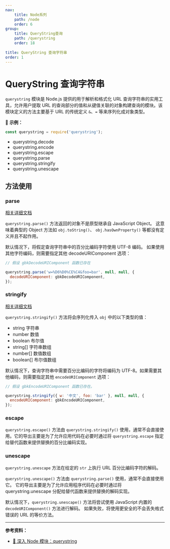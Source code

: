 ```yaml
---
nav:
    title: Node系列
    path: /node
    order: 6
group:
    title: QueryString查询
    path: /querystring
    order: 18
    
title: QueryString 查询字符串
order: 1
---
```


# QueryString 查询字符串

`querystring` 模块是 Node.js 提供的用于解析和格式化 URL 查询字符串的实用工具，允许用户提取 URL 的查询部分的值和从键值关联的对象构建查询的模块。该模块定义的方法主要基于 URL 的传统定义 `&`、`=` 等来序列化成对象类型。

🌰 **示例：**

```js
const querystring = require('querystring');
```

- querystring.decode
- querystring.encode
- querystring.escape
- querystring.parse
- querystring.stringify
- querystring.unescape

## 方法使用

### parse

[相关详细文档](http://nodejs.cn/api/querystring.html#querystring_querystring_parse_str_sep_eq_options)

`querystring.parse()` 方法返回的对象不是原型继承自 JavaScript Object。 这意味着典型的 Object 方法如 `obj.toString()`、 `obj.hasOwnProperty()` 等都没有定义并且不起作用。

默认情况下，将假定查询字符串中的百分比编码字符使用 UTF-8 编码。 如果使用其他字符编码，则需要指定其他 decodeURIComponent 选项：

```js
// 假设 gbkDecodeURIComponent 函数已存在

querystring.parse('w=%D6%D0%CE%C4&foo=bar', null, null, {
  decodeURIComponent: gbkDecodeURIComponent,
});
```

### stringify

[相关详细文档](http://nodejs.cn/api/querystring.html#querystring_querystring_stringify_obj_sep_eq_options)

`querystring.stringify()` 方法将会序列化传入 `obj` 中的以下类型的值：

- string 字符串
- number 数值
- boolean 布尔值
- string[] 字符串数组
- number[] 数值数组
- boolean[] 布尔值数组

默认情况下，查询字符串中需要百分比编码的字符将编码为 UTF-8。如果需要其他编码，则需要指定其他 `encodeURIComponent` 选项：

```js
// 假设 gbkEncodeURIComponent 函数已存在。

querystring.stringify({ w: '中文', foo: 'bar' }, null, null, {
  encodeURIComponent: gbkEncodeURIComponent,
});
```

### escape

`querystring.escape()` 方法由 `querystring.stringify()` 使用，通常不会直接使用。它的导出主要是为了允许应用代码在必要时通过将 `querystring.escape` 指定给替代函数来提供替换的百分比编码实现。

### unescape

`querystring.unescape` 方法在给定的 `str` 上执行 URL 百分比编码字符的解码。

`querystring.unescape()` 方法由 `querystring.parse()` 使用，通常不会直接使用它。 它的导出主要是为了允许应用程序代码在必要时通过将 querystring.unescape 分配给替代函数来提供替换的解码实现。

默认情况下，`querystring.unescape()` 方法将尝试使用 JavaScript 内置的 `decodeURIComponent()` 方法进行解码。 如果失败，将使用更安全的不会丢失格式错误的 URL 的等价方法。

---

**参考资料：**

- [📝 深入 Node 模块：querystring](https://jsernews.com/news/172)
